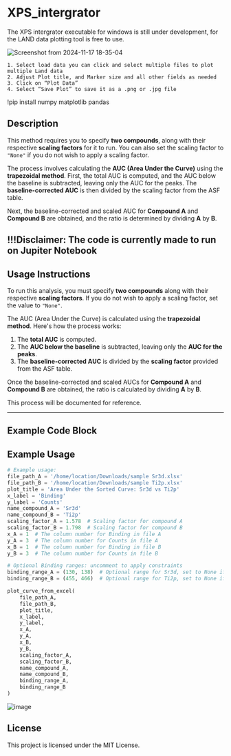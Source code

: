 # XPS_intergrator 

The XPS intergrator executable for windows is still under development, for the LAND data plotting tool is free to use.

![Screenshot from 2024-11-17 18-35-04](https://github.com/user-attachments/assets/0e2e49c2-abbe-4eef-99f9-cb8ba9112040)

    1. Select load data you can click and select multiple files to plot multiple Land data
    2. Adjust Plot title, and Marker size and all other fields as needed
    3. Click on “Plot Data”
    4. Select “Save Plot” to save it as a .png or .jpg file

!pip install numpy matplotlib pandas

## Description

This method requires you to specify **two compounds**, along with their respective **scaling factors** for it to run. You can also set the scaling factor to `"None"` if you do not wish to apply a scaling factor.

The process involves calculating the **AUC (Area Under the Curve)** using the **trapezoidal method**. First, the total AUC is computed, and the AUC below the baseline is subtracted, leaving only the AUC for the peaks. The **baseline-corrected AUC** is then divided by the scaling factor from the ASF table.

Next, the baseline-corrected and scaled AUC for **Compound A** and **Compound B** are obtained, and the ratio is determined by dividing **A** by **B**.

!!!Disclaimer: The code is currently made to run on Jupiter Notebook
---

## Usage Instructions

To run this analysis, you must specify **two compounds** along with their respective **scaling factors**. If you do not wish to apply a scaling factor, set the value to `"None"`.

The AUC (Area Under the Curve) is calculated using the **trapezoidal method**. Here's how the process works:

1. The **total AUC** is computed.
2. The **AUC below the baseline** is subtracted, leaving only the **AUC for the peaks**.
3. The **baseline-corrected AUC** is divided by the **scaling factor** provided from the ASF table.

Once the baseline-corrected and scaled AUCs for **Compound A** and **Compound B** are obtained, the ratio is calculated by dividing **A** by **B**.

This process will be documented for reference.

---

## Example Code Block



## Example Usage

```python
# Example usage:
file_path_A = '/home/location/Downloads/sample Sr3d.xlsx'
file_path_B = '/home/location/Downloads/sample Ti2p.xlsx'
plot_title = 'Area Under the Sorted Curve: Sr3d vs Ti2p'
x_label = 'Binding'
y_label = 'Counts'
name_compound_A = 'Sr3d'
name_compound_B = 'Ti2p'
scaling_factor_A = 1.578  # Scaling factor for compound A
scaling_factor_B = 1.798  # Scaling factor for compound B
x_A = 1  # The column number for Binding in file A
y_A = 3  # The column number for Counts in file A
x_B = 1  # The column number for Binding in file B
y_B = 3  # The column number for Counts in file B

# Optional Binding ranges: uncomment to apply constraints
binding_range_A = (130, 138)  # Optional range for Sr3d, set to None if not used
binding_range_B = (455, 466)  # Optional range for Ti2p, set to None if not used

plot_curve_from_excel(
    file_path_A, 
    file_path_B, 
    plot_title, 
    x_label, 
    y_label, 
    x_A, 
    y_A, 
    x_B, 
    y_B, 
    scaling_factor_A, 
    scaling_factor_B, 
    name_compound_A, 
    name_compound_B, 
    binding_range_A, 
    binding_range_B
)
```
![image](https://github.com/user-attachments/assets/4ce8c66d-dbda-469d-a8ca-0001537f0d30)

## License
This project is licensed under the MIT License.
